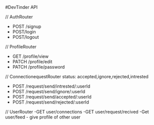 #DevTinder API


// AuthRouter
- POST /signup
- POST/login
- POST/logout


// ProfileRouter
- GET /profile/view
- PATCH /profile/edit
- PATCH /profile/password


// ConnectionequestRouter
status: accepted,ignore,rejected,intrested
- POST /request/send/intrested/:userId
- POST /request/send/ignore/:userId
- POST /request/send/accepted/:userId
- POST /request/send/rejected/:userId


// UserRouter
-GET user/connections
-GET user/request/recived
-Get user/feed - give profile of other user


